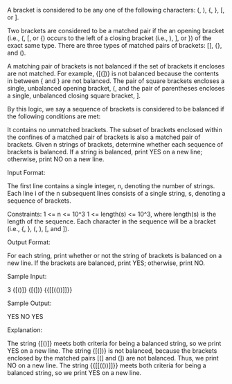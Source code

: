 A bracket is considered to be any one of the following characters: (, ), {, }, [, or ].

Two brackets are considered to be a matched pair if the an opening bracket (i.e., (, [, or {) occurs to the left of a closing bracket (i.e., ), ], or }) of the exact same type. There are three types of matched pairs of brackets: [], {}, and ().

A matching pair of brackets is not balanced if the set of brackets it encloses are not matched. For example, {[(])} is not balanced because the contents in between { and } are not balanced. The pair of square brackets encloses a single, unbalanced opening bracket, (, and the pair of parentheses encloses a single, unbalanced closing square bracket, ].

By this logic, we say a sequence of brackets is considered to be balanced if the following conditions are met:

It contains no unmatched brackets.
The subset of brackets enclosed within the confines of a matched pair of brackets is also a matched pair of brackets.
Given n strings of brackets, determine whether each sequence of brackets is balanced. If a string is balanced, print YES on a new line; otherwise, print NO on a new line.

Input Format:

The first line contains a single integer, n, denoting the number of strings.
Each line i of the n subsequent lines consists of a single string, s, denoting a sequence of brackets.

Constraints:
1 <= n <= 10^3
1 <= length(s) <= 10^3, where length(s) is the length of the sequence.
Each character in the sequence will be a bracket (i.e., {, }, (, ), [, and ]).

Output Format:

For each string, print whether or not the string of brackets is balanced on a new line. If the brackets are balanced, print YES; otherwise, print NO.

Sample Input:

3
{[()]}
{[(])}
{{[[(())]]}}

Sample Output:

YES
NO
YES

Explanation:

The string {[()]} meets both criteria for being a balanced string, so we print YES on a new line.
The string {[(])} is not balanced, because the brackets enclosed by the matched pairs [(] and (]) are not balanced. Thus, we print NO on a new line.
The string {{[[(())]]}} meets both criteria for being a balanced string, so we print YES on a new line.
